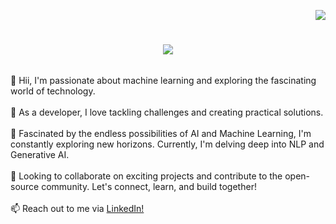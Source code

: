 <p align="right">
  <img src="https://visitcount.itsvg.in/api?id=deepali-2303&icon=0&color=0"/>
</p>

<h1 align="center">
  <a href="https://git.io/typing-svg">
    <img src="https://readme-typing-svg.herokuapp.com/?lines=👋%20Hey%20there%2C%20welcome%20to%20my%20GitHub%20space%20!%20&center=true&size=30&width=700&height=60&font=Montserrat&color=ffffff&vCenter=true" />
  </a>
</h1>




<!-- About Me Section -->
<div style="display: flex; flex-direction: row; justify-content: space-around; align-items: center;">
  <p>
    👋 Hii,  I'm passionate about machine learning and exploring the fascinating world of technology.
    <br><br>
    🚀 As a developer, I love tackling challenges and creating practical solutions.
    <br><br>
    🧠 Fascinated by the endless possibilities of AI and Machine Learning, I'm constantly exploring new horizons. Currently, I'm delving deep into NLP and Generative AI.
    <br><br>
    🌟 Looking to collaborate on exciting projects and contribute to the open-source community. Let's connect, learn, and build together!
    <br><br>
    📫 Reach out to me via <a href = "http://www.linkedin.com/in/deepali-daga">LinkedIn!</>
  </p>
</div>
